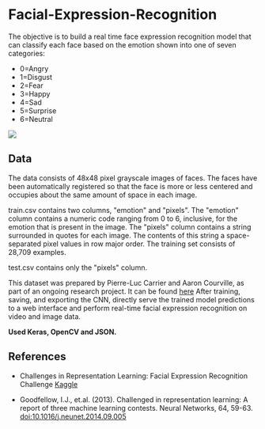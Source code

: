 # Facial-Expression-Recognition

The objective is to build a real time face expression recognition model that can classify each face based on the emotion shown into one of seven categories:
- 0=Angry
- 1=Disgust 
- 2=Fear
- 3=Happy
- 4=Sad
- 5=Surprise
- 6=Neutral

![](https://baileyb.pbworks.com/f/PSA-2011-05-matsumoto-fig1_tcm7-115934.jpg)

## Data

The data consists of 48x48 pixel grayscale images of faces. The faces have been automatically registered so that the face is more or less centered and occupies about the same amount of space in each image.

train.csv contains two columns, "emotion" and "pixels". The "emotion" column contains a numeric code ranging from 0 to 6, inclusive, for the emotion that is present in the image. The "pixels" column contains a string surrounded in quotes for each image. The contents of this string a space-separated pixel values in row major order. The training set consists of 28,709 examples.

test.csv contains only the "pixels" column.

This dataset was prepared by Pierre-Luc Carrier and Aaron Courville, as part of an ongoing research project. It can be found [here](https://www.kaggle.com/c/challenges-in-representation-learning-facial-expression-recognition-challenge/data)
After training, saving, and exporting the CNN,  directly serve the trained model predictions to a web interface and perform real-time facial expression recognition on video and image data.

**Used Keras, OpenCV and JSON.**

## References
- Challenges in Representation Learning: Facial Expression Recognition Challenge [Kaggle](https://www.kaggle.com/c/challenges-in-representation-learning-facial-expression-recognition-challenge/overview)

- Goodfellow, I.J., et.al. (2013). Challenged in representation learning: A report of three machine learning contests. Neural Networks, 64, 59-63. [doi:10.1016/j.neunet.2014.09.005](https://arxiv.org/pdf/1307.0414.pdf)

